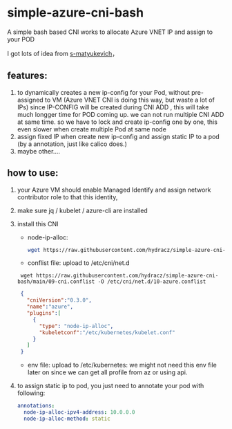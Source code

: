 # simple-azure-cni-bash
A simple bash based CNI works to allocate Azure VNET IP and assign to your POD

I got lots of idea from [s-matyukevich](https://github.com/s-matyukevich/bash-cni-plugin/blob/master/01_gcp/bash-cni)， 

## features:
1. to dynamically creates a new ip-config for your Pod, without pre-assigned to VM (Azure VNET CNI is doing this way, but waste a lot of IPs)
   since IP-CONFIG will be created during CNI ADD , this will take much longger time for POD coming up.
   we can not run multiple CNI ADD at same time. so we have to lock and create ip-config one by one,  this even slower when create multiple Pod at same node
2.  assign fixed IP when create new ip-config and assign static IP to a pod (by a annotation, just like calico does.)
3. maybe other....

## how to use:

1. your Azure VM should enable Managed Identify and assign network contributor role to that this identity,
2. make sure jq / kubelet / azure-cli are installed
3. install this CNI
   - node-ip-alloc:
     ```bash
     wget https://raw.githubusercontent.com/hydracz/simple-azure-cni-bash/main/node-ip-alloc -O /opt/cni/bin/node-ip-alloc
     ```

    - conflist file:  upload to /etc/cni/net.d
     ```
      wget https://raw.githubusercontent.com/hydracz/simple-azure-cni-bash/main/09-cni.conflist -O /etc/cni/net.d/10-azure.conflist
     ```

     ```json
      {
        "cniVersion":"0.3.0",
        "name":"azure",
        "plugins":[
          {
            "type": "node-ip-alloc",
            "kubeletconf":"/etc/kubernetes/kubelet.conf"
          }
        ]
      }
      ```
   - env file:       upload to /etc/kubernetes:  we might not need this env file later on since we can get all profile from az or using api.
4. to assign static ip to pod, you just need to annotate your pod with following:
   ```yaml
   annotations:
     node-ip-alloc-ipv4-address: 10.0.0.0
     node-ip-alloc-method: static
   ```

